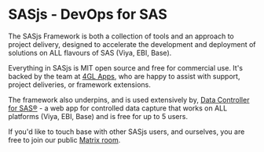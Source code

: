 # SASjs - DevOps for SAS

The SASjs Framework is both a collection of tools and an approach to project delivery, designed to accelerate the development and deployment of solutions on ALL flavours of SAS (Viya, EBI, Base).

Everything in SASjs is MIT open source and free for commercial use.  It's backed by the team at [4GL Apps](https://sasapps.io), who are happy to assist with support, project deliveries, or framework extensions.

The framework also underpins, and is used extensively by, [Data Controller for SAS®](https://datacontroller.io) - a web app for controlled data capture that works on ALL platforms (Viya, EBI, Base) and is free for up to 5 users.

If you'd like to touch base with other SASjs users, and ourselves, you are free to join our public [Matrix room](https://matrix.to/#/#sasjs:4gl.io).
